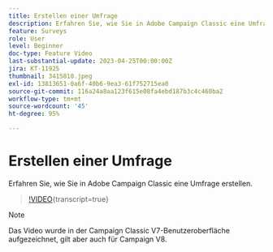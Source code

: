 ```yaml
---
title: Erstellen einer Umfrage
description: Erfahren Sie, wie Sie in Adobe Campaign Classic eine Umfrage erstellen.
feature: Surveys
role: User
level: Beginner
doc-type: Feature Video
last-substantial-update: 2023-04-25T00:00:00Z
jira: KT-11925
thumbnail: 3415810.jpeg
exl-id: 13813651-0a6f-40b6-9ea3-61f752715ea0
source-git-commit: 116a24a8aa123f615e08fa4ebd187b3c4c460ba2
workflow-type: tm+mt
source-wordcount: '45'
ht-degree: 95%

---
```


# Erstellen einer Umfrage

Erfahren Sie, wie Sie in Adobe Campaign Classic eine Umfrage erstellen.

>[!VIDEO](https://video.tv.adobe.com/v/3415810/?learn=on){transcript=true}

>[!NOTE]
>Das Video wurde in der Campaign Classic V7-Benutzeroberfläche aufgezeichnet, gilt aber auch für Campaign V8.
